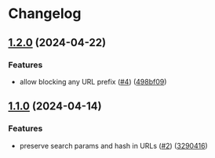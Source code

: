 # Changelog

## [1.2.0](https://github.com/phaux/cdnup/compare/v1.1.0...v1.2.0) (2024-04-22)


### Features

* allow blocking any URL prefix ([#4](https://github.com/phaux/cdnup/issues/4)) ([498bf09](https://github.com/phaux/cdnup/commit/498bf09d24dae80a649d7af6e3a14325d67e99b5))

## [1.1.0](https://github.com/phaux/cdnup/compare/v1.0.0...v1.1.0) (2024-04-14)


### Features

* preserve search params and hash in URLs ([#2](https://github.com/phaux/cdnup/issues/2)) ([3290416](https://github.com/phaux/cdnup/commit/32904162da7104765f1296c27893d762611946c4))
